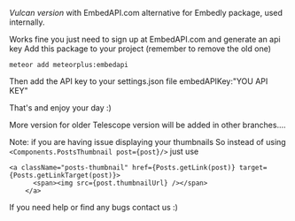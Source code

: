 *Vulcan version* with EmbedAPI.com alternative for Embedly package, used internally. 

Works fine you just need to sign up at EmbedAPI.com and generate an api key
Add this package to your project (remember to remove the old one)

`meteor add meteorplus:embedapi`

Then add the API key to your settings.json file embedAPIKey:"YOU API KEY"

That's and enjoy your day :)

More version for older Telescope version will be added in other branches....


Note: if you are having issue displaying your thumbnails So instead of using `<Components.PostsThumbnail post={post}/>` just use
```
<a className="posts-thumbnail" href={Posts.getLink(post)} target={Posts.getLinkTarget(post)}>
      <span><img src={post.thumbnailUrl} /></span>
    </a>
```  
If you need help or find any bugs contact us :)
